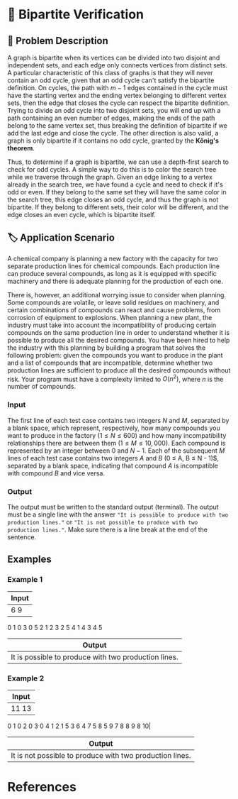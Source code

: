 # **🧪 Bipartite Verification**

## 📃 Problem Description

A graph is bipartite when its vertices can be divided into two disjoint and independent sets, and each edge only connects vertices from distinct sets. A particular characteristic of this class of graphs is that they will never contain an odd cycle, given that an odd cycle can't satisfy the bipartite definition. On cycles, the path with $m-1$ edges contained in the cycle must have the starting vertex and the ending vertex belonging to different vertex sets, then the edge that closes the cycle can respect the bipartite definition. Trying to divide an odd cycle into two disjoint sets, you will end up with a path containing an even number of edges, making the ends of the path belong to the same vertex set, thus breaking the definition of bipartite if we add the last edge and close the cycle. The other direction is also valid, a graph is only bipartite if it contains no odd cycle, granted by the **Kőnig's theorem**.

Thus, to determine if a graph is bipartite, we can use a depth-first search to check for odd cycles. A simple way to do this is to color the search tree while we traverse through the graph. Given an edge linking to a vertex already in the search tree, we have found a cycle and need to check if it's odd or even.  If they belong to the same set they will have the same color in the search tree, this edge closes an odd cycle, and thus the graph is not bipartite. If they belong to different sets, their color will be different, and the edge closes an even cycle, which is bipartite itself.

## 🏷️ Application Scenario

A chemical company is planning a new factory with the capacity for two separate production lines for chemical compounds. Each production line can produce several compounds, as long as it is equipped with specific machinery and there is adequate planning for the production of each one.

There is, however, an additional worrying issue to consider when planning. Some compounds are volatile, or leave solid residues on machinery, and certain combinations of compounds can react and cause problems, from corrosion of equipment to explosions. When planning a new plant, the industry must take into account the incompatibility of producing certain compounds on the same production line in order to understand whether it is possible to produce all the desired compounds. You have been hired to help the industry with this planning by building a program that solves the following problem: given the compounds you want to produce in the plant and a list of compounds that are incompatible, determine whether two production lines are sufficient to produce all the desired compounds without risk. Your program must have a complexity limited to $O(n^2)$, where $n$ is the number of compounds.

### **Input**

The first line of each test case contains two integers $N$ and $M$, separated by a blank space, which represent, respectively, how many compounds you want to produce in the factory
$(1 ≤ N ≤ 600)$ and how many incompatibility relationships there are between them $(1 ≤ M ≤ 10,000)$. Each compound is represented by an integer between $0$ and $N - 1$. Each of the subsequent $M$ lines of each test case contains two integers $A$ and $B$ (0 ≤ A, B ≤ N - 1)$, separated by a blank space, indicating that compound $A$ is incompatible with compound $B$ and vice versa.

### **Output**

The output must be written to the standard output (terminal). The output must be a single line with the answer `"It is possible to produce with two production lines."` or `"It is not possible to produce with two production lines."`. Make sure there is a line break at the end of the sentence.

##  **Examples**

### Example 1

| Input |
|-------|
| 6 9  
 0 1 
 0 3 
 0 5 
 2 1 
 2 3 
 2 5 
 4 1 
 4 3 
 4 5 
 
| Output |
|--------|
|It is possible to produce with two production lines.|


### Example 2

| Input |
|-------|
|11 13 
 0 1
 0 2
 0 3
 0 4
 1 2
 1 5
 3 6
 4 7
 5 8
 5 9
 7 8
 8 9
 8 10| 
 
| Output |
|--------|
|It is not possible to produce with two production lines.|

# References